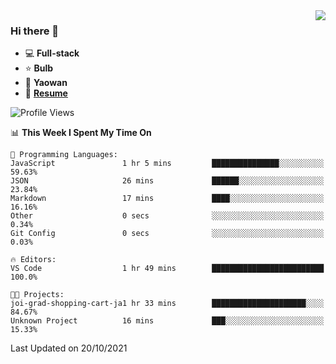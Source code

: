 <img align="right" src="https://github-readme-stats.vercel.app/api?username=LolipopJ&show_icons=true&count_private=true&hide_title=true&include_all_commits=true&theme=vue">

### Hi there 👋

- :computer: **Full-stack**
- :star: **Bulb**
- :pill: **Yaowan**
- :milky_way: [**Resume**](https://cdn.jsdelivr.net/gh/lolipopj/resume/export/resume-en.pdf)

<!--START_SECTION:waka-->
![Profile Views](http://img.shields.io/badge/Profile%20Views-6-blue)

📊 **This Week I Spent My Time On** 

```text
💬 Programming Languages: 
JavaScript               1 hr 5 mins         ███████████████░░░░░░░░░░   59.63% 
JSON                     26 mins             ██████░░░░░░░░░░░░░░░░░░░   23.84% 
Markdown                 17 mins             ████░░░░░░░░░░░░░░░░░░░░░   16.16% 
Other                    0 secs              ░░░░░░░░░░░░░░░░░░░░░░░░░   0.34% 
Git Config               0 secs              ░░░░░░░░░░░░░░░░░░░░░░░░░   0.03%

🔥 Editors: 
VS Code                  1 hr 49 mins        █████████████████████████   100.0%

🐱‍💻 Projects: 
joi-grad-shopping-cart-ja1 hr 33 mins        █████████████████████░░░░   84.67% 
Unknown Project          16 mins             ███░░░░░░░░░░░░░░░░░░░░░░   15.33%

```


 Last Updated on 20/10/2021
<!--END_SECTION:waka-->
